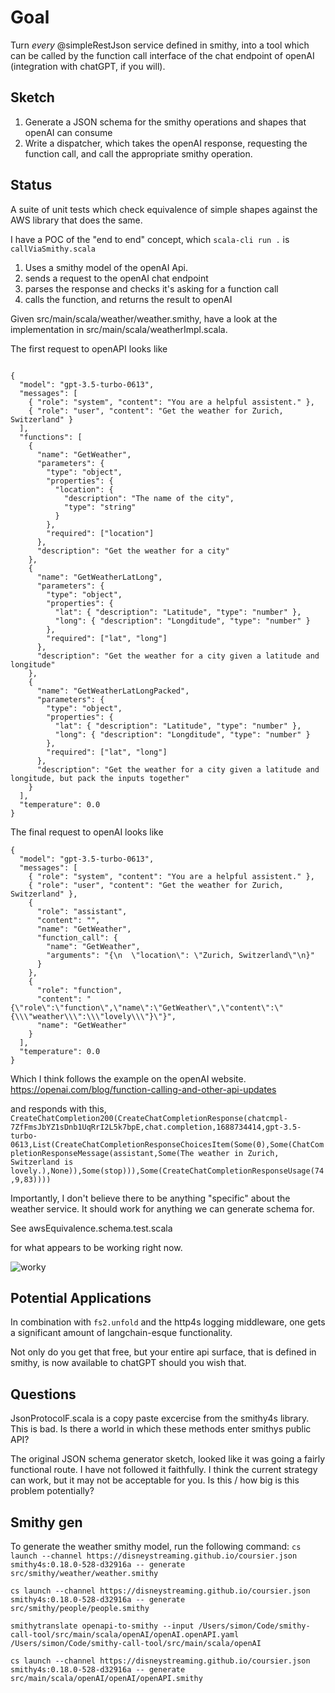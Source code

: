 # Goal

Turn _every_ @simpleRestJson service defined in smithy, into a tool which can be called by the function call interface of the chat endpoint of openAI (integration with chatGPT, if you will).


## Sketch

1. Generate a JSON schema for the smithy operations and shapes that openAI can consume
2. Write a dispatcher, which takes the openAI response, requesting the function call, and call the appropriate smithy operation.


## Status

A suite of unit tests which check equivalence of simple shapes against the AWS library that does the same.

I have a POC of the "end to end" concept, which
`scala-cli run .` is `callViaSmithy.scala`

1. Uses a smithy model of the openAI Api.
2. sends a request to the openAI chat endpoint
3. parses the response and checks it's asking for a function call
4. calls the function, and returns the result to openAI

Given src/main/scala/weather/weather.smithy, have a look at the implementation in src/main/scala/weatherImpl.scala.

The first request to openAPI looks like

```

{
  "model": "gpt-3.5-turbo-0613",
  "messages": [
    { "role": "system", "content": "You are a helpful assistent." },
    { "role": "user", "content": "Get the weather for Zurich, Switzerland" }
  ],
  "functions": [
    {
      "name": "GetWeather",
      "parameters": {
        "type": "object",
        "properties": {
          "location": {
            "description": "The name of the city",
            "type": "string"
          }
        },
        "required": ["location"]
      },
      "description": "Get the weather for a city"
    },
    {
      "name": "GetWeatherLatLong",
      "parameters": {
        "type": "object",
        "properties": {
          "lat": { "description": "Latitude", "type": "number" },
          "long": { "description": "Longditude", "type": "number" }
        },
        "required": ["lat", "long"]
      },
      "description": "Get the weather for a city given a latitude and longitude"
    },
    {
      "name": "GetWeatherLatLongPacked",
      "parameters": {
        "type": "object",
        "properties": {
          "lat": { "description": "Latitude", "type": "number" },
          "long": { "description": "Longditude", "type": "number" }
        },
        "required": ["lat", "long"]
      },
      "description": "Get the weather for a city given a latitude and longitude, but pack the inputs together"
    }
  ],
  "temperature": 0.0
}

```

The final request to openAI looks like

```
{
  "model": "gpt-3.5-turbo-0613",
  "messages": [
    { "role": "system", "content": "You are a helpful assistent." },
    { "role": "user", "content": "Get the weather for Zurich, Switzerland" },
    {
      "role": "assistant",
      "content": "",
      "name": "GetWeather",
      "function_call": {
        "name": "GetWeather",
        "arguments": "{\n  \"location\": \"Zurich, Switzerland\"\n}"
      }
    },
    {
      "role": "function",
      "content": "{\"role\":\"function\",\"name\":\"GetWeather\",\"content\":\"{\\\"weather\\\":\\\"lovely\\\"}\"}",
      "name": "GetWeather"
    }
  ],
  "temperature": 0.0
}
```

Which I think follows the example on the openAI website.
https://openai.com/blog/function-calling-and-other-api-updates

and responds with this,
```CreateChatCompletion200(CreateChatCompletionResponse(chatcmpl-7ZfFmsJbYZ1sDnb1UqRrI2L5k7bpE,chat.completion,1688734414,gpt-3.5-turbo-0613,List(CreateChatCompletionResponseChoicesItem(Some(0),Some(ChatCompletionResponseMessage(assistant,Some(The weather in Zurich, Switzerland is lovely.),None)),Some(stop))),Some(CreateChatCompletionResponseUsage(74,9,83))))```

Importantly, I don't believe there to be anything "specific" about the weather service. It should work for anything we can generate schema for.

See
awsEquivalence.schema.test.scala

for what appears to be working right now.

![worky](/working%202023-07-07.png)


## Potential Applications

In combination with `fs2.unfold` and the http4s logging middleware, one gets a significant amount of langchain-esque functionality.

Not only do you get that free, but your entire api surface, that is defined in smithy, is now available to chatGPT should you wish that.

## Questions

JsonProtocolF.scala is a copy paste excercise from the smithy4s library. This is bad. Is there a world in which these methods enter smithys public API?

The original JSON schema generator sketch, looked like it was going a fairly functional route. I have not followed it faithfully. I think the current strategy can work, but it may not be acceptable for you. Is this / how big is this problem potentially?


## Smithy gen
To generate the weather smithy model, run the following command:
```cs launch --channel https://disneystreaming.github.io/coursier.json smithy4s:0.18.0-528-d32916a -- generate src/smithy/weather/weather.smithy```

```cs launch --channel https://disneystreaming.github.io/coursier.json smithy4s:0.18.0-528-d32916a -- generate src/smithy/people/people.smithy```

```smithytranslate openapi-to-smithy --input /Users/simon/Code/smithy-call-tool/src/main/scala/openAI/openAI.openAPI.yaml /Users/simon/Code/smithy-call-tool/src/main/scala/openAI```

```cs launch --channel https://disneystreaming.github.io/coursier.json smithy4s:0.18.0-528-d32916a -- generate src/main/scala/openAI/openAI/openAPI.smithy```